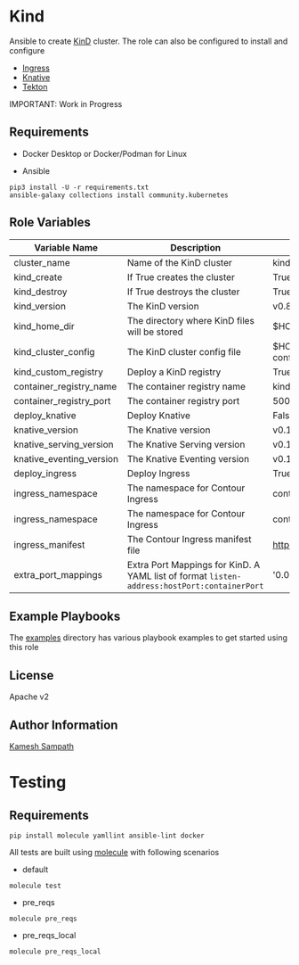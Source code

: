 Kind
=========

Ansible to create [KinD](https://kind.sigs.k8s.io) cluster. The role can also be configured to install and configure

- [Ingress](https://kind.sigs.k8s.io/docs/user/ingress/#ingress-nginx)
- [Knative](https://knative.dev)
- [Tekton](https://tekton.dev)

IMPORTANT: Work in Progress

Requirements
------------

- Docker Desktop or Docker/Podman for Linux

- Ansible

```shell
pip3 install -U -r requirements.txt
ansible-galaxy collections install community.kubernetes
```

Role Variables
--------------

| Variable Name| Description | Default |
|--|--|--|
| cluster_name| Name of the KinD cluster| kind |
| kind_create|  If True creates the cluster | True |
| kind_destroy| If True destroys the cluster | True |
| kind_version| The KinD version | v0.8.1 |
| kind_home_dir| The directory where KinD files will be stored | $HOME/.kind |
| kind_cluster_config| The KinD cluster config file | $HOME/.kind/{{cluster_name}}/kind-cluster-config.yml |
| kind_custom_registry| Deploy a KinD registry | True |
| container_registry_name | The container registry name | kind-registry |
| container_registry_port | The container registry port | 5000 |
| deploy_knative | Deploy Knative | False |
| knative_version | The Knative version | v0.16.0 |
| knative_serving_version | The Knative Serving version | v0.16.0 |
| knative_eventing_version | The Knative Eventing version | v0.16.0 |
| deploy_ingress | Deploy Ingress | True |
| ingress_namespace | The namespace for Contour Ingress | contour-system |
| ingress_namespace | The namespace for Contour Ingress | contour-system |
| ingress_manifest  | The Contour Ingress manifest file  | https://projectcontour.io/quickstart/contour.yaml |
|extra_port_mappings| Extra Port Mappings for KinD. A YAML list of format `listen-address:hostPort:containerPort` | '0.0.0.0:80:80', '0.0.0.0:443:443' |


Example Playbooks
----------------
The [examples](./examples) directory has various playbook examples to get started using this role

License
-------

Apache v2

Author Information
------------------

[Kamesh Sampath](mailto:kamesh.sampath@hotmail.com)

Testing
=======

Requirements
------------

```shell
pip install molecule yamllint ansible-lint docker
```

All tests are built using [molecule](pre_reqs_local) with following scenarios

* default 
```shell
molecule test
```
* pre_reqs
```shell
molecule pre_reqs
```
* pre_reqs_local
```shell
molecule pre_reqs_local
```

